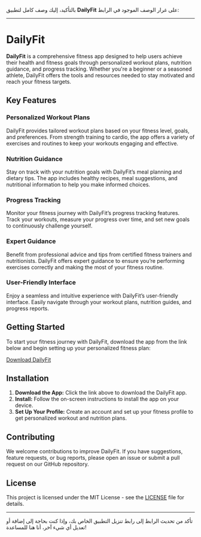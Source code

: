 بالتأكيد، إليك وصف كامل لتطبيق **DailyFit** على غرار الوصف الموجود في الرابط:

---

# DailyFit

**DailyFit** is a comprehensive fitness app designed to help users achieve their health and fitness goals through personalized workout plans, nutrition guidance, and progress tracking. Whether you're a beginner or a seasoned athlete, DailyFit offers the tools and resources needed to stay motivated and reach your fitness targets.

## Key Features

### Personalized Workout Plans
DailyFit provides tailored workout plans based on your fitness level, goals, and preferences. From strength training to cardio, the app offers a variety of exercises and routines to keep your workouts engaging and effective.

### Nutrition Guidance
Stay on track with your nutrition goals with DailyFit’s meal planning and dietary tips. The app includes healthy recipes, meal suggestions, and nutritional information to help you make informed choices.

### Progress Tracking
Monitor your fitness journey with DailyFit’s progress tracking features. Track your workouts, measure your progress over time, and set new goals to continuously challenge yourself.

### Expert Guidance
Benefit from professional advice and tips from certified fitness trainers and nutritionists. DailyFit offers expert guidance to ensure you’re performing exercises correctly and making the most of your fitness routine.

### User-Friendly Interface
Enjoy a seamless and intuitive experience with DailyFit’s user-friendly interface. Easily navigate through your workout plans, nutrition guides, and progress reports.

## Getting Started

To start your fitness journey with DailyFit, download the app from the link below and begin setting up your personalized fitness plan:

[Download DailyFit](https://example.com/download)

## Installation

1. **Download the App:** Click the link above to download the DailyFit app.
2. **Install:** Follow the on-screen instructions to install the app on your device.
3. **Set Up Your Profile:** Create an account and set up your fitness profile to get personalized workout and nutrition plans.

## Contributing

We welcome contributions to improve DailyFit. If you have suggestions, feature requests, or bug reports, please open an issue or submit a pull request on our GitHub repository.

## License

This project is licensed under the MIT License - see the [LICENSE](LICENSE) file for details.

---

تأكد من تحديث الرابط إلى رابط تنزيل التطبيق الخاص بك، وإذا كنت بحاجة إلى إضافة أو تعديل أي شيء آخر، أنا هنا للمساعدة!
